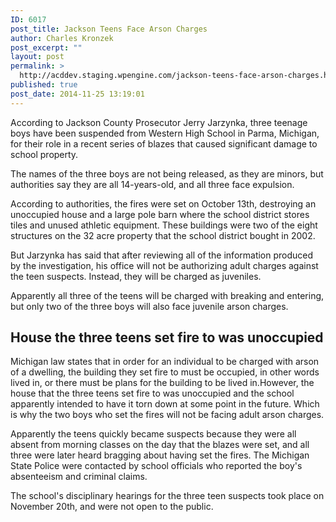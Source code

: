 ```yaml
---
ID: 6017
post_title: Jackson Teens Face Arson Charges
author: Charles Kronzek
post_excerpt: ""
layout: post
permalink: >
  http://acddev.staging.wpengine.com/jackson-teens-face-arson-charges.html
published: true
post_date: 2014-11-25 13:19:01
---
```

According to Jackson County Prosecutor Jerry Jarzynka, three teenage boys have been suspended from Western High School in Parma, Michigan, for their role in a recent series of blazes that caused significant damage to school property.

The names of the three boys are not being released, as they are minors, but authorities say they are all 14-years-old, and all three face expulsion.<!--more-->

According to authorities, the fires were set on October 13th, destroying an unoccupied house and a large pole barn where the school district stores tiles and unused athletic equipment. These buildings were two of the eight structures on the 32 acre property that the school district bought in 2002.

But Jarzynka has said that after reviewing all of the information produced by the investigation, his office will not be authorizing adult charges against the teen suspects. Instead, they will be charged as juveniles.

Apparently all three of the teens will be charged with breaking and entering, but only two of the three boys will also face juvenile arson charges.


<h2>House the three teens set fire to was unoccupied</h2>

Michigan law states that in order for an individual to be charged with arson of a dwelling, the building they set fire to must be occupied, in other words lived in, or there must be plans for the building to be lived in.However, the house that the three teens set fire to was unoccupied and the school apparently intended to have it torn down at some point in the future. Which is why the two boys who set the fires will not be facing adult arson charges.

Apparently the teens quickly became suspects because they were all absent from morning classes on the day that the blazes were set, and all three were later heard bragging about having set the fires. The Michigan State Police were contacted by school officials who reported the boy's absenteeism and criminal claims.

The school's disciplinary hearings for the three teen suspects took place on November 20th, and were not open to the public.